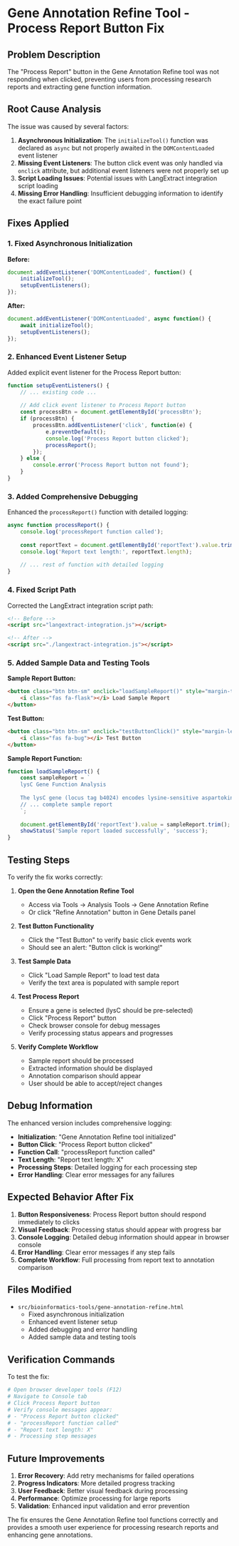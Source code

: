 # Gene Annotation Refine Tool - Process Report Button Fix

## Problem Description

The "Process Report" button in the Gene Annotation Refine tool was not responding when clicked, preventing users from processing research reports and extracting gene function information.

## Root Cause Analysis

The issue was caused by several factors:

1. **Asynchronous Initialization**: The `initializeTool()` function was declared as `async` but not properly awaited in the `DOMContentLoaded` event listener
2. **Missing Event Listeners**: The button click event was only handled via `onclick` attribute, but additional event listeners were not properly set up
3. **Script Loading Issues**: Potential issues with LangExtract integration script loading
4. **Missing Error Handling**: Insufficient debugging information to identify the exact failure point

## Fixes Applied

### 1. Fixed Asynchronous Initialization

**Before:**
```javascript
document.addEventListener('DOMContentLoaded', function() {
    initializeTool();
    setupEventListeners();
});
```

**After:**
```javascript
document.addEventListener('DOMContentLoaded', async function() {
    await initializeTool();
    setupEventListeners();
});
```

### 2. Enhanced Event Listener Setup

Added explicit event listener for the Process Report button:

```javascript
function setupEventListeners() {
    // ... existing code ...
    
    // Add click event listener to Process Report button
    const processBtn = document.getElementById('processBtn');
    if (processBtn) {
        processBtn.addEventListener('click', function(e) {
            e.preventDefault();
            console.log('Process Report button clicked');
            processReport();
        });
    } else {
        console.error('Process Report button not found');
    }
}
```

### 3. Added Comprehensive Debugging

Enhanced the `processReport()` function with detailed logging:

```javascript
async function processReport() {
    console.log('processReport function called');
    
    const reportText = document.getElementById('reportText').value.trim();
    console.log('Report text length:', reportText.length);
    
    // ... rest of function with detailed logging
}
```

### 4. Fixed Script Path

Corrected the LangExtract integration script path:

```html
<!-- Before -->
<script src="langextract-integration.js"></script>

<!-- After -->
<script src="./langextract-integration.js"></script>
```

### 5. Added Sample Data and Testing Tools

**Sample Report Button:**
```html
<button class="btn btn-sm" onclick="loadSampleReport()" style="margin-top: 0.5rem;">
    <i class="fas fa-flask"></i> Load Sample Report
</button>
```

**Test Button:**
```html
<button class="btn btn-sm" onclick="testButtonClick()" style="margin-left: 10px;">
    <i class="fas fa-bug"></i> Test Button
</button>
```

**Sample Report Function:**
```javascript
function loadSampleReport() {
    const sampleReport = `
    lysC Gene Function Analysis
    
    The lysC gene (locus tag b4024) encodes lysine-sensitive aspartokinase 3...
    // ... complete sample report
    `;
    
    document.getElementById('reportText').value = sampleReport.trim();
    showStatus('Sample report loaded successfully', 'success');
}
```

## Testing Steps

To verify the fix works correctly:

1. **Open the Gene Annotation Refine Tool**
   - Access via Tools → Analysis Tools → Gene Annotation Refine
   - Or click "Refine Annotation" button in Gene Details panel

2. **Test Button Functionality**
   - Click the "Test Button" to verify basic click events work
   - Should see an alert: "Button click is working!"

3. **Test Sample Data**
   - Click "Load Sample Report" to load test data
   - Verify the text area is populated with sample report

4. **Test Process Report**
   - Ensure a gene is selected (lysC should be pre-selected)
   - Click "Process Report" button
   - Check browser console for debug messages
   - Verify processing status appears and progresses

5. **Verify Complete Workflow**
   - Sample report should be processed
   - Extracted information should be displayed
   - Annotation comparison should appear
   - User should be able to accept/reject changes

## Debug Information

The enhanced version includes comprehensive logging:

- **Initialization**: "Gene Annotation Refine tool initialized"
- **Button Click**: "Process Report button clicked"
- **Function Call**: "processReport function called"
- **Text Length**: "Report text length: X"
- **Processing Steps**: Detailed logging for each processing step
- **Error Handling**: Clear error messages for any failures

## Expected Behavior After Fix

1. **Button Responsiveness**: Process Report button should respond immediately to clicks
2. **Visual Feedback**: Processing status should appear with progress bar
3. **Console Logging**: Detailed debug information should appear in browser console
4. **Error Handling**: Clear error messages if any step fails
5. **Complete Workflow**: Full processing from report text to annotation comparison

## Files Modified

- `src/bioinformatics-tools/gene-annotation-refine.html`
  - Fixed asynchronous initialization
  - Enhanced event listener setup
  - Added debugging and error handling
  - Added sample data and testing tools

## Verification Commands

To test the fix:

```bash
# Open browser developer tools (F12)
# Navigate to Console tab
# Click Process Report button
# Verify console messages appear:
# - "Process Report button clicked"
# - "processReport function called"
# - "Report text length: X"
# - Processing step messages
```

## Future Improvements

1. **Error Recovery**: Add retry mechanisms for failed operations
2. **Progress Indicators**: More detailed progress tracking
3. **User Feedback**: Better visual feedback during processing
4. **Performance**: Optimize processing for large reports
5. **Validation**: Enhanced input validation and error prevention

The fix ensures the Gene Annotation Refine tool functions correctly and provides a smooth user experience for processing research reports and enhancing gene annotations.
